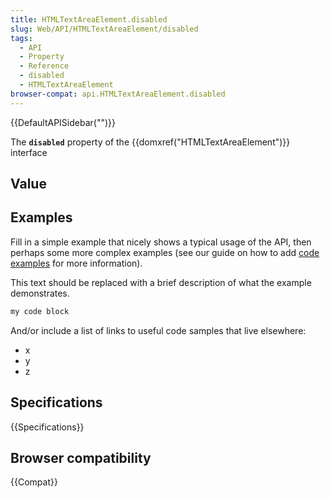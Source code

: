 ```yaml
---
title: HTMLTextAreaElement.disabled
slug: Web/API/HTMLTextAreaElement/disabled
tags:
  - API
  - Property
  - Reference
  - disabled
  - HTMLTextAreaElement
browser-compat: api.HTMLTextAreaElement.disabled
---
```

{{DefaultAPISidebar("")}}

The **`disabled`** property of the {{domxref("HTMLTextAreaElement")}} interface 

## Value



## Examples

Fill in a simple example that nicely shows a typical usage of the API, then perhaps some more complex examples (see our guide on how to add [code examples](/en-US/docs/MDN/Contribute/Structures/Code_examples) for more information).

This text should be replaced with a brief description of what the example demonstrates.

```js
my code block
```

And/or include a list of links to useful code samples that live elsewhere:

*   x
*   y
*   z

## Specifications

{{Specifications}}

## Browser compatibility

{{Compat}}


